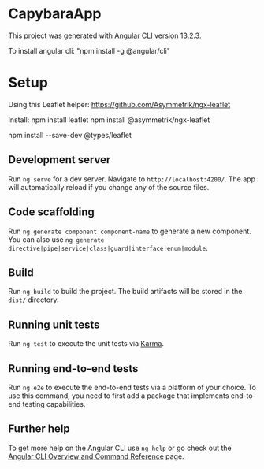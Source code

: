 # CapybaraApp

This project was generated with [Angular CLI](https://github.com/angular/angular-cli) version 13.2.3.

To install angular cli:  "npm install -g @angular/cli"

# Setup
Using this Leaflet helper: https://github.com/Asymmetrik/ngx-leaflet

Install:
npm install leaflet
npm install @asymmetrik/ngx-leaflet

npm install --save-dev @types/leaflet


## Development server

Run `ng serve` for a dev server. Navigate to `http://localhost:4200/`. The app will automatically reload if you change any of the source files.

## Code scaffolding

Run `ng generate component component-name` to generate a new component. You can also use `ng generate directive|pipe|service|class|guard|interface|enum|module`.

## Build

Run `ng build` to build the project. The build artifacts will be stored in the `dist/` directory.

## Running unit tests

Run `ng test` to execute the unit tests via [Karma](https://karma-runner.github.io).

## Running end-to-end tests

Run `ng e2e` to execute the end-to-end tests via a platform of your choice. To use this command, you need to first add a package that implements end-to-end testing capabilities.

## Further help

To get more help on the Angular CLI use `ng help` or go check out the [Angular CLI Overview and Command Reference](https://angular.io/cli) page.
